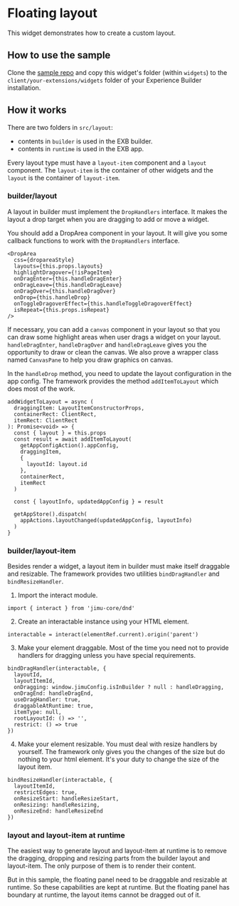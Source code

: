 # Floating layout

This widget demonstrates how to create a custom layout.

## How to use the sample

Clone the [sample repo](https://github.com/esri/arcgis-experience-builder-sdk-resources) and copy this widget's folder (within `widgets`) to the `client/your-extensions/widgets` folder of your Experience Builder installation.

## How it works

There are two folders in `src/layout`:
* contents in `builder` is used in the EXB builder.
* contents in `runtime` is used in the EXB app.

Every layout type must have a `layout-item` component and a `layout` component. The `layout-item` is the container of other widgets and the `layout` is the container of `layout-item`.

### builder/layout
A layout in builder must implement the `DropHandlers` interface. It makes the layout a drop target when you are dragging to add or move a widget.

You should add a DropArea component in your layout. It will give you some callback functions to work with the `DropHandlers` interface.
```
<DropArea
  css={dropareaStyle}
  layouts={this.props.layouts}
  highlightDragover={!isPageItem}
  onDragEnter={this.handleDragEnter}
  onDragLeave={this.handleDragLeave}
  onDragOver={this.handleDragOver}
  onDrop={this.handleDrop}
  onToggleDragoverEffect={this.handleToggleDragoverEffect}
  isRepeat={this.props.isRepeat}
/>
```

If necessary, you can add a `canvas` component in your layout so that you can draw some highlight areas when user drags a widget on your layout. `handleDragEnter`, `handleDragOver` and `handleDragLeave` gives you the opportunity to draw or clean the canvas. We also prove a wrapper class named `CanvasPane` to help you draw graphics on canvas.

In the `handleDrop` method, you need to update the layout configuration in the app config. The framework provides the method `addItemToLayout` which does most of the work.

```
addWidgetToLayout = async (
  draggingItem: LayoutItemConstructorProps,
  containerRect: ClientRect,
  itemRect: ClientRect
): Promise<void> => {
  const { layout } = this.props
  const result = await addItemToLayout(
    getAppConfigAction().appConfig,
    draggingItem,
    {
      layoutId: layout.id
    },
    containerRect,
    itemRect
  )

  const { layoutInfo, updatedAppConfig } = result

  getAppStore().dispatch(
    appActions.layoutChanged(updatedAppConfig, layoutInfo)
  )
}
```

### builder/layout-item
Besides render a widget, a layout item in builder must make itself draggable and resizable. The framework provides two utilities `bindDragHandler` and `bindResizeHandler`.

1. Import the interact module.
```
import { interact } from 'jimu-core/dnd'
```
2. Create an interactable instance using your HTML element.
```
interactable = interact(elementRef.current).origin('parent')
```
3. Make your element draggable. Most of the time you need not to provide handlers for dragging unless you have special requirements.
```
bindDragHandler(interactable, {
  layoutId,
  layoutItemId,
  onDragging: window.jimuConfig.isInBuilder ? null : handleDragging,
  onDragEnd: handleDragEnd,
  useDragHandler: true,
  draggableAtRuntime: true,
  itemType: null,
  rootLayoutId: () => '',
  restrict: () => true
})
```
4. Make your element resizable. You must deal with resize handlers by yourself. The framework only gives you the changes of the size but do nothing to your html element. It's your duty to change the size of the layout item.
```
bindResizeHandler(interactable, {
  layoutItemId,
  restrictEdges: true,
  onResizeStart: handleResizeStart,
  onResizing: handleResizing,
  onResizeEnd: handleResizeEnd
})
```

### layout and layout-item at runtime
The easiest way to generate layout and layout-item at runtime is to remove the dragging, dropping and resizing parts from the builder layout and layout-item. The only purpose of them is to render their content.

But in this sample, the floating panel need to be draggable and resizable at runtime. So these capabilities are kept at runtime. But the floating panel has boundary at runtime, the layout items cannot be dragged out of it.